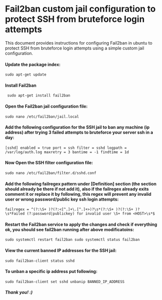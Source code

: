 # Fail2ban custom jail configuration to protect SSH from bruteforce login attempts

This document provides instructions for configuring Fail2ban in ubuntu to protect SSH from bruteforce login attempts using a simple custom jail configuration.

#### Update the package index:

`sudo apt-get update`

#### Install Fail2ban

` sudo apt-get install fail2ban`

#### Open the Fail2ban jail configuration file:

`sudo nano /etc/fail2ban/jail.local`

#### Add the following configuration for the SSH jail to ban any machine (ip address) after trying 3 failed attempts to bruteforce your server ssh in a day:

  `[sshd]
   enabled = true
   port = ssh
   filter = sshd
   logpath = /var/log/auth.log
   maxretry = 3
   bantime = -1
   findtime = 1d`

#### Now Open the SSH filter configuration file:

`sudo nano /etc/fail2ban/filter.d/sshd.conf`

#### Add the following failregex pattern under [Definition] section (the section should already be there if not add it), also if the failregex already exits comment it or replace it by following, this regex will prevent any invalid user or wrong password/public key ssh login attempts:

`failregex = ^(?:\S+ )?(?:<[^.]+\.[^.]+>)?\s*(?:\S+ )?(?:\S+ )?\s*Failed (?:password|publickey) for invalid user \S+ from <HOST>\s*$`

#### Restart the Fail2ban service to apply the changes and check if everything ok, you should see fail2ban running after above modificatoins:

`sudo systemctl restart fail2ban
 sudo systemctl status fail2ban`

#### View the current banned IP addresses for the SSH jail:

`sudo fail2ban-client status sshd`

#### To unban a specific ip address put following:

`sudo fail2ban-client set sshd unbanip BANNED_IP_ADDRESS`

##### Thank you! :)
